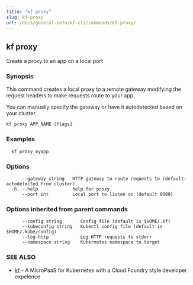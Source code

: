 ```yaml
---
title: "kf proxy"
slug: kf-proxy
url: /docs/general-info/kf-cli/commands/kf-proxy/
---
```

## kf proxy

Create a proxy to an app on a local port

### Synopsis

This command creates a local proxy to a remote gateway modifying the request headers to make requests route to your app.

 You can manually specify the gateway or have it autodetected based on your cluster.

```
kf proxy APP_NAME [flags]
```

### Examples

```
  kf proxy myapp
```

### Options

```
      --gateway string   HTTP gateway to route requests to (default: autodetected from cluster)
  -h, --help             help for proxy
      --port int         Local port to listen on (default 8080)
```

### Options inherited from parent commands

```
      --config string       Config file (default is $HOME/.kf)
      --kubeconfig string   Kubectl config file (default is $HOME/.kube/config)
      --log-http            Log HTTP requests to stderr
      --namespace string    Kubernetes namespace to target
```

### SEE ALSO

* [kf](/docs/general-info/kf-cli/commands/kf/)	 - A MicroPaaS for Kubernetes with a Cloud Foundry style developer expeience

